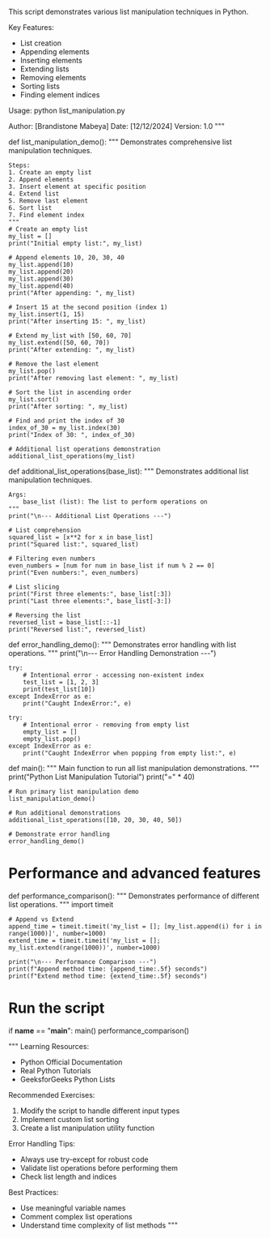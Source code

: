 

This script demonstrates various list manipulation techniques in Python.

Key Features:
- List creation
- Appending elements
- Inserting elements
- Extending lists
- Removing elements
- Sorting lists
- Finding element indices

Usage:
python list_manipulation.py

Author: [Brandistone Mabeya]
Date: [12/12/2024]
Version: 1.0
"""

def list_manipulation_demo():
    """
    Demonstrates comprehensive list manipulation techniques.
    
    Steps:
    1. Create an empty list
    2. Append elements
    3. Insert element at specific position
    4. Extend list
    5. Remove last element
    6. Sort list
    7. Find element index
    """
    # Create an empty list
    my_list = []
    print("Initial empty list:", my_list)

    # Append elements 10, 20, 30, 40
    my_list.append(10)
    my_list.append(20)
    my_list.append(30)
    my_list.append(40)
    print("After appending: ", my_list)

    # Insert 15 at the second position (index 1)
    my_list.insert(1, 15)
    print("After inserting 15: ", my_list)

    # Extend my_list with [50, 60, 70]
    my_list.extend([50, 60, 70])
    print("After extending: ", my_list)

    # Remove the last element
    my_list.pop()
    print("After removing last element: ", my_list)

    # Sort the list in ascending order
    my_list.sort()
    print("After sorting: ", my_list)

    # Find and print the index of 30
    index_of_30 = my_list.index(30)
    print("Index of 30: ", index_of_30)

    # Additional list operations demonstration
    additional_list_operations(my_list)

def additional_list_operations(base_list):
    """
    Demonstrates additional list manipulation techniques.
    
    Args:
        base_list (list): The list to perform operations on
    """
    print("\n--- Additional List Operations ---")
    
    # List comprehension
    squared_list = [x**2 for x in base_list]
    print("Squared list:", squared_list)
    
    # Filtering even numbers
    even_numbers = [num for num in base_list if num % 2 == 0]
    print("Even numbers:", even_numbers)
    
    # List slicing
    print("First three elements:", base_list[:3])
    print("Last three elements:", base_list[-3:])
    
    # Reversing the list
    reversed_list = base_list[::-1]
    print("Reversed list:", reversed_list)

def error_handling_demo():
    """
    Demonstrates error handling with list operations.
    """
    print("\n--- Error Handling Demonstration ---")
    
    try:
        # Intentional error - accessing non-existent index
        test_list = [1, 2, 3]
        print(test_list[10])
    except IndexError as e:
        print("Caught IndexError:", e)
    
    try:
        # Intentional error - removing from empty list
        empty_list = []
        empty_list.pop()
    except IndexError as e:
        print("Caught IndexError when popping from empty list:", e)

def main():
    """
    Main function to run all list manipulation demonstrations.
    """
    print("Python List Manipulation Tutorial")
    print("=" * 40)
    
    # Run primary list manipulation demo
    list_manipulation_demo()
    
    # Run additional demonstrations
    additional_list_operations([10, 20, 30, 40, 50])
    
    # Demonstrate error handling
    error_handling_demo()

# Performance and advanced features
def performance_comparison():
    """
    Demonstrates performance of different list operations.
    """
    import timeit
    
    # Append vs Extend
    append_time = timeit.timeit('my_list = []; [my_list.append(i) for i in range(1000)]', number=1000)
    extend_time = timeit.timeit('my_list = []; my_list.extend(range(1000))', number=1000)
    
    print("\n--- Performance Comparison ---")
    print(f"Append method time: {append_time:.5f} seconds")
    print(f"Extend method time: {extend_time:.5f} seconds")

# Run the script
if __name__ == "__main__":
    main()
    performance_comparison()

"""
Learning Resources:
- Python Official Documentation
- Real Python Tutorials
- GeeksforGeeks Python Lists

Recommended Exercises:
1. Modify the script to handle different input types
2. Implement custom list sorting
3. Create a list manipulation utility function

Error Handling Tips:
- Always use try-except for robust code
- Validate list operations before performing them
- Check list length and indices

Best Practices:
- Use meaningful variable names
- Comment complex list operations
- Understand time complexity of list methods
"""
